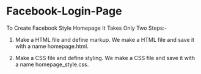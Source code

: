 # Facebook-Login-Page
To Create Facebook Style Homepage It Takes Only Two Steps:-

1. Make a HTML file and define markup. We make a HTML file and save it with a name homepage.html.

2. Make a CSS file and define styling. We make a CSS file and save it with a name homepage_style.css.
